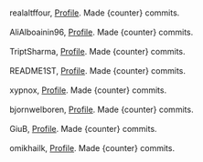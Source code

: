 <br/>realaltffour, [Profile](https://api.github.com/users/realaltffour). Made {counter} commits. <br/><br/>AliAlboainin96, [Profile](https://api.github.com/users/AliAlboainin96). Made {counter} commits. <br/><br/>TriptSharma, [Profile](https://api.github.com/users/TriptSharma). Made {counter} commits. <br/><br/>README1ST, [Profile](https://api.github.com/users/README1ST). Made {counter} commits. <br/><br/>xypnox, [Profile](https://api.github.com/users/xypnox). Made {counter} commits. <br/><br/>bjornwelboren, [Profile](https://api.github.com/users/bjornwelboren). Made {counter} commits. <br/><br/>GiuB, [Profile](https://api.github.com/users/GiuB). Made {counter} commits. <br/><br/>omikhailk, [Profile](https://api.github.com/users/omikhailk). Made {counter} commits. <br/>